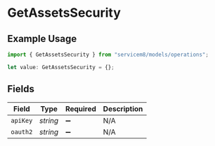 # GetAssetsSecurity

## Example Usage

```typescript
import { GetAssetsSecurity } from "servicem8/models/operations";

let value: GetAssetsSecurity = {};
```

## Fields

| Field              | Type               | Required           | Description        |
| ------------------ | ------------------ | ------------------ | ------------------ |
| `apiKey`           | *string*           | :heavy_minus_sign: | N/A                |
| `oauth2`           | *string*           | :heavy_minus_sign: | N/A                |